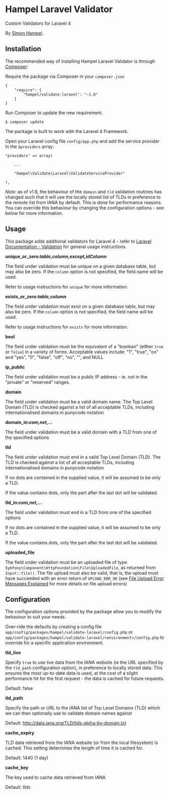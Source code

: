 Hampel Laravel Validator
========================

Custom Validators for Laravel 4

By [Simon Hampel](http://hampelgroup.com/).

Installation
------------

The recommended way of installing Hampel Laravel Validator is through [Composer](http://getcomposer.org):

Require the package via Composer in your `composer.json`

    {
        "require": {
            "hampel/validate-laravel": "~1.6"
        }
    }

Run Composer to update the new requirement.

    $ composer update

The package is built to work with the Laravel 4 Framework.

Open your Laravel config file `config/app.php` and add the service provider in the `$providers` array:

    "providers" => array(

        ...

        "Hampel\Validate\Laravel\ValidateServiceProvider"

    ),

*Note:* as of v1.6, the behaviour of the `domain` and `tld` validation routines has changed such that it will use the
locally stored list of TLDs in preference to the remote list from IANA by default. This is done for performance reasons.
You can override this behaviour by changing the configuration options - see below for more information.

Usage
-----

This package adds additional validators for Laravel 4 - refer to
[Laravel Documentation - Validation](http://laravel.com/docs/validation) for general usage instructions.

**unique_or_zero:_table,column,except,idColumn_**

The field under validation must be unique on a given database table, but may also be zero. If the `column` option is not
specified, the field name will be used.

Refer to usage instructions for `unique` for more information.

**exists_or_zero:_table,column_**

The field under validation must exist on a given database table, but may also be zero. If the `column` option is not
specified, the field name will be used.

Refer to usage instructions for `exists` for more information.

__bool__

The field under validation must be the equivalent of a "boolean" (either `true` or `false`) in a variety of forms.
Acceptable values include: "1", "true", "on" and "yes", "0", "false", "off", "no", "", and NULL

**ip_public**

The field under validation must be a public IP address - ie. not in the "private" or "reserved" ranges.

__domain__

The field under validation must be a valid domain name. The Top Level Domain (TLD) is checked against a list of all
acceptable TLDs, including internationalised domains in punycode notation

**domain_in:_com,net,..._**

The field under validation must be a valid domain with a TLD from one of the specified options

__tld__

The field under validation must end in a valid Top Level Domain (TLD). The TLD is checked against a list of all
acceptable TLDs, including internationalised domains in punycode notation

If no dots are contained in the supplied value, it will be assumed to be only a TLD.

If the value contains dots, only the part after the last dot will be validated.

**tld_in:_com,net,..._**

The field under validation must end in a TLD from one of the specified options

If no dots are contained in the supplied value, it will be assumed to be only a TLD.

If the value contains dots, only the part after the last dot will be validated.

**uploaded_file**

The field under validation must be an uploaded file of type `Symfony\Component\HttpFoundation\File\UploadedFile`, as
returned from `Input::file()`. The file upload must also be valid, that is, the upload must have succeeded with an error
return of `UPLOAD_ERR_OK`
(see [File Upload Error Messages Explained](http://php.net/manual/en/features.file-upload.errors.php) for more details
on file upload errors)

Configuration
-------------

The configuration options provided by the package allow you to modify the behaviour to suit your needs.

Over-ride the defaults by creating a config file `app/config/packages/hampel/validate-laravel/config.php`
or `app/config/packages/hampel/validate-laravel/<environment>/config.php` to override for a specific application
environment.

__tld_live__

Specify `true` to use live data from the IANA website (ie the URL specified by the `tld_path` configuration option), in
preference to locally stored data. This ensures the most up-to-date data is used, at the cost of a slight performance
hit for the first request - the data is cached for future requests.

Default: false

__tld_path__

Specify the path or URL to the IANA list of Top Level Domains (TLD) which we can then optionally use to validate domain
names against

Default: http://data.iana.org/TLD/tlds-alpha-by-domain.txt

**cache_expiry**

TLD data retrieved from the IANA website (or from the local filesystem) is cached. This setting determines the length of
time it is cached for.

Default: 1440 (1 day)

**cache_key**

The key used to cache data retrieved from IANA

Default: tlds
